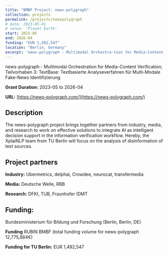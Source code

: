 ```yaml
---
title: "BMBF Project: news-polygraph"
collection: projects
permalink: /projects/newspolygraph
# date: 2023-05-01
# venue: 'Planet Earth'
start: 2023-05
end: 2026-04
funding: "EUR 1,492,547"
location: "Berlin, Germany"
excerpt: 'news-polygraph - Multimodal Orchestra-tion for Media-Content Verification; Teilvorhaben 3: TextBase: Text-basierte Analy-severfahren für Multi-Modale Fake-News Identifizierung'
---
```


news-polygraph - Multimodal Orchestration for Media-Content Verification; Teilvorhaben 3: TextBase: Textbasierte Analyseverfahren für Multi-Modale Fake-News Identifizierung

**Grant Duration:** 2023-05 to 2026-04

**URL:** [https://news-polygraph.com/](https://news-polygraph.com/)


Description
---
The news-polygraph project brings together partners from industry, media, and research to work on effective solutions to integrate AI as intelligent decision support in the information verification workflow. Hereby, the XplaiNLP team from TU Berlin will focus on the analysis of disinformation of text sources.

Project partners
---
**Industry:** Ubermetrics, delphai, Crowdee, neurocat, transfermedia

**Media:** Deutsche Welle, RBB

**Research:** DFKI, TUB, Fraunhofer IDMT 

Funding:
---
Bundesministerium für Bildung und Forschung (Berlin, Berlin, DE)

**Funding** RUBIN BMBF (total funding volume for news-polygraph 12,775,884€)

**Funding for TU Berlin:** EUR 1,492,547
